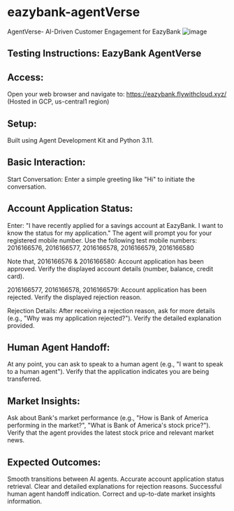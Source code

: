 # eazybank-agentVerse
AgentVerse- AI-Driven Customer Engagement for EazyBank
![image](https://github.com/user-attachments/assets/e005fb2c-1287-4123-b22e-81de135978ea)

Testing Instructions: EazyBank AgentVerse
-----------------------------------------------

Access:
---------
Open your web browser and navigate to: https://eazybank.flywithcloud.xyz/ 
(Hosted in GCP, us-central1 region)

Setup:
-------
Built using Agent Development Kit and Python 3.11.

Basic Interaction:
--------------------
Start Conversation: Enter a simple greeting like "Hi" to initiate the conversation.

Account Application Status:
-------------------------------
Enter: "I have recently applied for a savings account at EazyBank. I want to know the status for my application."
The agent will prompt you for your registered mobile number.
Use the following test mobile numbers: 2016166576, 2016166577, 2016166578, 2016166579, 2016166580

Note that,
2016166576 & 2016166580: Account application has been approved. Verify the displayed account details (number, balance, credit card).

2016166577, 2016166578, 2016166579: Account application has been rejected. Verify the displayed rejection reason.

Rejection Details: After receiving a rejection reason, ask for more details (e.g., "Why was my application rejected?"). Verify the detailed explanation provided.

Human Agent Handoff:
--------------------------
At any point, you can ask to speak to a human agent (e.g., "I want to speak to a human agent"). Verify that the application indicates you are being transferred.

Market Insights:
--------------------
Ask about Bank's market performance (e.g., "How is Bank of America performing in the market?", "What is Bank of America's stock price?"). Verify that the agent provides the latest stock price and relevant market news.

Expected Outcomes:
------------------------
Smooth transitions between AI agents.
Accurate account application status retrieval.
Clear and detailed explanations for rejection reasons.
Successful human agent handoff indication.
Correct and up-to-date market insights information.
